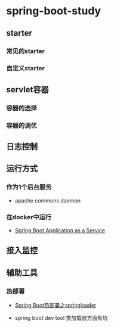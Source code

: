 # spring-boot-study

## starter

### 常见的starter

### 自定义starter

## servlet容器

### 容器的选择

###  容器的调优

## 日志控制

## 运行方式

### 作为1个后台服务

* apache commons daemon

### 在docker中运行

* [Spring Boot Application as a Service](http://www.baeldung.com/spring-boot-app-as-a-service)

## 接入监控

## 辅助工具

### 热部署

* [Spring Boot热部署之springloader](http://blog.csdn.net/googleoyyp/article/details/60633358)

* spring boot dev tool
类加载器方面有坑
